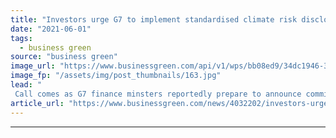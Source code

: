 ```yaml
---
title: "Investors urge G7 to implement standardised climate risk disclosure rules"
date: "2021-06-01"
tags: 
  - business green
source: "business green"
image_url: "https://www.businessgreen.com/api/v1/wps/bb08ed9/34dc1946-3b79-4207-92dc-76cbd19ff808/3/iStock-1013112670-G7-185x114.jpg"
image_fp: "/assets/img/post_thumbnails/163.jpg"
lead: "
 Call comes as G7 finance minsters reportedly prepare to announce commitments to beef-up climate risk disclosures ..."
article_url: "https://www.businessgreen.com/news/4032202/investors-urge-g7-implement-standardised-climate-risk-disclosure-rules"
---
```


---
